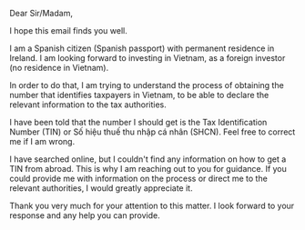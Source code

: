 Dear Sir/Madam,

I hope this email finds you well.

I am a Spanish citizen (Spanish passport) with permanent residence in Ireland. I am looking forward to investing in Vietnam, as a foreign investor (no residence in Vietnam).

In order to do that, I am trying to understand the process of obtaining the number that identifies taxpayers in Vietnam, to be able to declare the relevant information to the tax authorities.

I have been told that the number I should get is the Tax Identification Number (TIN) or Số hiệu thuế thu nhập cá nhân (SHCN). Feel free to correct me if I am wrong.

I have searched online, but I couldn't find any information on how to get a TIN from abroad. This is why I am reaching out to you for guidance. If you could provide me with information on the process or direct me to the relevant authorities, I would greatly appreciate it.

Thank you very much for your attention to this matter. I look forward to your response and any help you can provide.